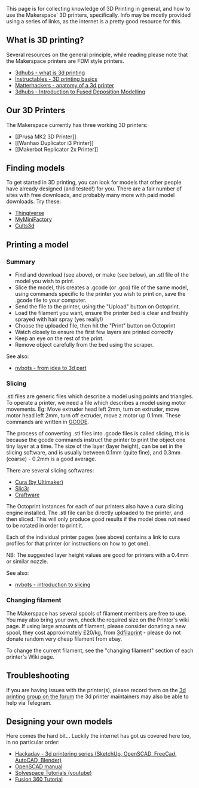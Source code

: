 This page is for collecting knowledge of 3D Printing in general, and how to use the Makerspace' 3D printers, specifically. Info may be mostly provided using a series of links, as the internet is a pretty good resource for this.

## What is 3D printing?

Several resources on the general principle, while reading please note that the Makerspace printers are <span title="Fused Deposition Modelling">FDM</span> style printers.

- [3dhubs - what is 3d printing](https://www.3dhubs.com/what-is-3d-printing)
- [Instructables - 3D printing basics](https://www.instructables.com/id/3D-Printing-Basics/)
- [Matterhackers - anatomy of a 3d printer](https://www.matterhackers.com/articles/anatomy-of-a-3d-printer)
- [3dhubs - Introduction to Fused Deposition Modelling](https://www.3dhubs.com/knowledge-base/introduction-fdm-3d-printing)

## Our 3D Printers

The Makerspace currently has three working 3D printers:

- [[Prusa MK2 3D Printer]]
- [[Wanhao Duplicator i3 Printer]]
- [[Makerbot Replicator 2x Printer]]

## Finding models

To get started in 3D printing, you can look for models that other people have already designed (and tested!) for you. There are a fair number of sites with free downloads, and probably many more with paid model downloads. Try these:

- [Thingiverse](https://thingiverse.com)
- [MyMiniFactory](https://myminifactory.com)
- [Cults3d](https://cults3d.com/en)

## Printing a model

### Summary

- Find and download (see above), or make (see below), an .stl file of the model you wish to print.
- Slice the model, this creates a .gcode (or .gco) file of the same model, using commands specific to the printer you wish to print on, save the .gcode file to your computer.
- Send the file to the printer, using the "Upload" button on Octoprint.
- Load the filament you want, ensure the printer bed is clear and freshly sprayed with hair spray (yes really!)
- Choose the uploaded file, then hit the "Print" button on Octoprint
- Watch closely to ensure the first few layers are printed correctly
- Keep an eye on the rest of the print.
- Remove object carefully from the bed using the scraper.

See also:
- [nvbots - from idea to 3d part](https://nvbots.com/blog/going-idea-3d-part-expect-3d-printing/)

### Slicing

.stl files are generic files which describe a model using points and triangles. To operate a printer, we need a file which describes a model using motor movements. Eg: Move extruder head left 2mm, turn on extruder, move motor head left 2mm, turn off extruder, move z motor up 0.1mm. These commands are written in [GCODE](https://reprap.org/wiki/G-code).

The process of converting .stl files into .gcode files is called slicing, this is because the gcode commands instruct the printer to print the object one tiny layer at a time. The size of the layer (layer height), can be set in the slicing software, and is usually between 0.1mm (quite fine), and 0.3mm (coarse) - 0.2mm is a good average.

There are several slicing softwares:

- [Cura (by Ultimaker)](https://ultimaker.com/en/products/ultimaker-cura-software)
- [Slic3r](http://slic3r.org/)
- [Craftware](https://craftunique.com/craftware/)

The Octoprint instances for each of our printers also have a cura slicing engine installed. The .stl file can be directly uploaded to the printer, and then sliced. This will only produce good results if the model does not need to be rotated in order to print it.

Each of the individual printer pages (see above) contains a link to cura profiles for that printer (or instructions on how to get one).

NB: The suggested layer height values are good for printers with a 0.4mm or similar nozzle.

See also:
- [nvbots - introduction to slicing](https://nvbots.com/blog/introduction-to-slicing/)

### Changing filament

The Makerspace has several spools of filament members are free to use. You may also bring your own, check the required size on the Printer's wiki page. If using large amounts of filament, please consider donating a new spool, they cost approximately £20/kg, from [3dfilaprint](https://3dfilaprint.com) - please do not donate random very cheap filament from ebay.

To change the current filament, see the "changing filament" section of each printer's Wiki page.

## Troubleshooting

If you are having issues with the printer(s), please record them on the [3d printing group on the forum](https://forum.swindon-makerspace.org/c/3d-printing-group) the 3d printer maintainers may also be able to help via Telegram.

## Designing your own models

Here comes the hard bit... Luckily the internet has got us covered here too, in no particular order:

- [Hackaday - 3d printering series (SketchUp, OpenSCAD, FreeCad, AutoCAD, Blender)](https://hackaday.com/2014/01/15/3d-printering-making-a-thing-with-sketchup/)
- [OpenSCAD manual](https://en.wikibooks.org/wiki/OpenSCAD_User_Manual)
- [Solvespace Tutorials (youtube)](https://www.youtube.com/watch?v=1Em_XESnqUM&list=PLEvJVXu3VfGMSOdpA0jrGRzoM7NlNOl5s)
- [Fusion 360 Tutorial](http://help.autodesk.com/view/fusion360/ENU/)

